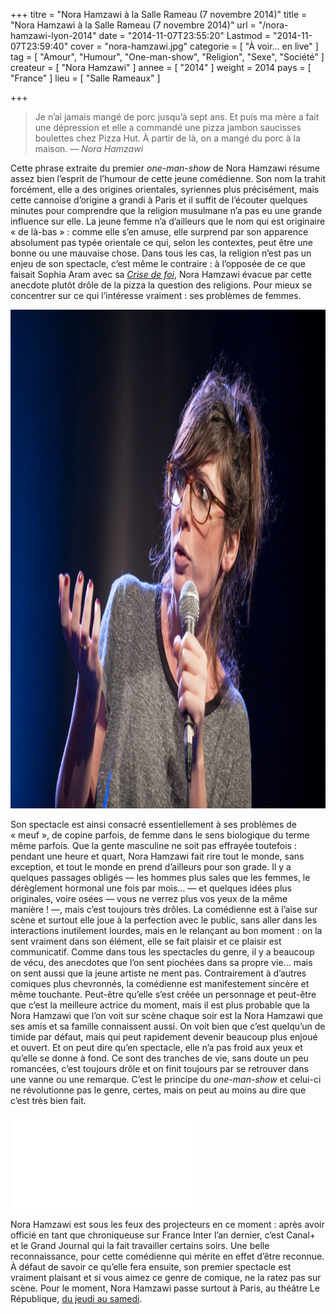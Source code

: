 +++
titre = "Nora Hamzawi à la Salle Rameau (7 novembre 2014)"
title = "Nora Hamzawi à la Salle Rameau (7 novembre 2014)"
url = "/nora-hamzawi-lyon-2014"
date = "2014-11-07T23:55:20"
Lastmod = "2014-11-07T23:59:40"
cover = "nora-hamzawi.jpg"
categorie = [ "À voir… en live" ]
tag = [ "Amour", "Humour", "One-man-show", "Religion", "Sexe", "Société" ]
createur = [ "Nora Hamzawi" ]
annee = [ "2014" ]
weight = 2014
pays = [ "France" ]
lieu = [ "Salle Rameaux" ]

+++

<blockquote class="pull-quote"><p>Je n&rsquo;ai jamais mangé de porc jusqu&rsquo;à sept ans. Et puis ma mère a fait une dépression et elle a commandé une pizza jambon saucisses boulettes chez Pizza Hut. À partir de là, on a mangé du porc à la maison.<cite class="author"> — Nora Hamzawi<span style="font-style:normal;"></span></cite></p>
</blockquote>
<p>Cette phrase extraite du premier <em>one-man-show</em> de Nora Hamzawi résume assez bien l&rsquo;esprit de l&rsquo;humour de cette jeune comédienne. Son nom la trahit forcément, elle a des origines orientales, syriennes plus précisément, mais cette cannoise d&rsquo;origine a grandi à Paris et il suffit de l&rsquo;écouter quelques minutes pour comprendre que la religion musulmane n&rsquo;a pas eu une grande influence sur elle. La jeune femme n&rsquo;a d&rsquo;ailleurs que le nom qui est originaire « de là-bas » : comme elle s&rsquo;en amuse, elle surprend par son apparence absolument pas typée orientale ce qui, selon les contextes, peut être une bonne ou une mauvaise chose. Dans tous les cas, la religion n&rsquo;est pas un enjeu de son spectacle, c&rsquo;est même le contraire : à l&rsquo;opposée de ce que faisait Sophia Aram avec sa <a href="http://voiretmanger.fr/sophia-aram-crise-foi-bourse-travail/"><em>Crise de foi</em></a>, Nora Hamzawi évacue par cette anecdote plutôt drôle de la pizza la question des religions. Pour mieux se concentrer sur ce qui l&rsquo;intéresse vraiment : ses problèmes de femmes.</p>
<img class="aligncenter" src="spectacle-nora-hamzawi.jpg" alt="Spectacle nora hamzawi" title="spectacle-nora-hamzawi.jpg" width="1199" height="798" />
<p>Son spectacle est ainsi consacré essentiellement à ses problèmes de « meuf », de copine parfois, de femme dans le sens biologique du terme même parfois. Que la gente masculine ne soit pas effrayée toutefois : pendant une heure et quart, Nora Hamzawi fait rire tout le monde, sans exception, et tout le monde en prend d&rsquo;ailleurs pour son grade. Il y a quelques passages obligés — les hommes plus sales que les femmes, le dérèglement hormonal une fois par mois… — et quelques idées plus originales, voire osées — vous ne verrez plus vos yeux de la même manière ! —, mais c&rsquo;est toujours très drôles. La comédienne est à l&rsquo;aise sur scène et surtout elle joue à la perfection avec le public, sans aller dans les interactions inutilement lourdes, mais en le relançant au bon moment : on la sent vraiment dans son élément, elle se fait plaisir et ce plaisir est communicatif. Comme dans tous les spectacles du genre, il y a beaucoup de vécu, des anecdotes que l&rsquo;on sent piochées dans sa propre vie… mais on sent aussi que la jeune artiste ne ment pas. Contrairement à d&rsquo;autres comiques plus chevronnés, la comédienne est manifestement sincère et même touchante. Peut-être qu&rsquo;elle s&rsquo;est créée un personnage et peut-être que c&rsquo;est la meilleure actrice du moment, mais il est plus probable que la Nora Hamzawi que l&rsquo;on voit sur scène chaque soir est la Nora Hamzawi que ses amis et sa famille connaissent aussi. On voit bien que c&rsquo;est quelqu&rsquo;un de timide par défaut, mais qui peut rapidement devenir beaucoup plus enjoué et ouvert. Et on peut dire qu&rsquo;en spectacle, elle n&rsquo;a pas froid aux yeux et qu&rsquo;elle se donne à fond. Ce sont des tranches de vie, sans doute un peu romancées, c&rsquo;est toujours drôle et on finit toujours par se retrouver dans une vanne ou une remarque. C&rsquo;est le principe du <em>one-man-show</em> et celui-ci ne révolutionne pas le genre, certes, mais on peut au moins au dire que c&rsquo;est très bien fait.</p>
<div class="video-container"><iframe class="aligncenter" src="//www.youtube.com/embed/qhG5Qzc3LcI" frameborder="0" allowfullscreen></iframe></div>
<p>Nora Hamzawi est sous les feux des projecteurs en ce moment : après avoir officié en tant que chroniqueuse sur France Inter l&rsquo;an dernier, c&rsquo;est Canal+ et le Grand Journal qui la fait travailler certains soirs. Une belle reconnaissance, pour cette comédienne qui mérite en effet d&rsquo;être reconnue. À défaut de savoir ce qu&rsquo;elle fera ensuite, son premier spectacle est vraiment plaisant et si vous aimez ce genre de comique, ne la ratez pas sur scène. Pour le moment, Nora Hamzawi passe surtout à Paris, au théâtre Le République, <a href="http://www.billetreduc.com/114687/evt.htm">du jeudi au samedi</a>.</p>

